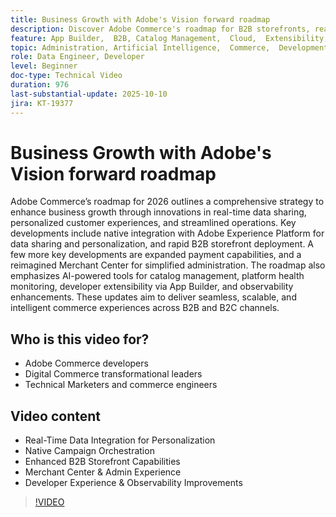 ```yaml
---
title: Business Growth with Adobe's Vision forward roadmap
description: Discover Adobe Commerce's roadmap for B2B storefronts, real-time personalization, payments, and AI-powered merchant and developer experiences.
feature: App Builder,  B2B, Catalog Management,  Cloud,  Extensibility, Observability, Payments, Personalization, Storefront, Saas
topic: Administration, Artificial Intelligence,  Commerce,  Development, Headless,  Performance, Personalization, Security
role: Data Engineer, Developer
level: Beginner
doc-type: Technical Video
duration: 976
last-substantial-update: 2025-10-10
jira: KT-19377
---
```


# Business Growth with Adobe's Vision forward roadmap

Adobe Commerce’s roadmap for 2026 outlines a comprehensive strategy to enhance business growth through innovations in real-time data sharing, personalized customer experiences, and streamlined operations. Key developments include native integration with Adobe Experience Platform for data sharing and personalization, and rapid B2B storefront deployment. A few more key developments are expanded payment capabilities, and a reimagined Merchant Center for simplified administration. The roadmap also emphasizes AI-powered tools for catalog management, platform health monitoring, developer extensibility via App Builder, and observability enhancements. These updates aim to deliver seamless, scalable, and intelligent commerce experiences across B2B and B2C channels.

## Who is this video for?

* Adobe Commerce developers
* Digital Commerce transformational leaders
* Technical Marketers and commerce engineers

## Video content

* Real-Time Data Integration for Personalization
* Native Campaign Orchestration
* Enhanced B2B Storefront Capabilities
* Merchant Center & Admin Experience
* Developer Experience & Observability Improvements

>[!VIDEO](https://video.tv.adobe.com/v/3475695/?learn=on&enablevpops)